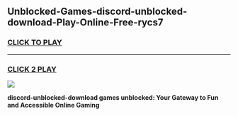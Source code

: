 
## Unblocked-Games-discord-unblocked-download-Play-Online-Free-rycs7
<h3>
<a href="https://premium76.site?title=discord-unblocked-download&ref=26A">CLICK TO PLAY</a></h3>
<hr>

<h3>
<a href="https://premium76.site?title=discord-unblocked-download&ref=26A">CLICK 2 PLAY</a>
  
</h3>

<a href="https://premium76.site?title=discord-unblocked-download&ref=26A"><img src="https://clearcache.store/games.png"></a>


**discord-unblocked-download games unblocked: Your Gateway to Fun and Accessible Online Gaming**
